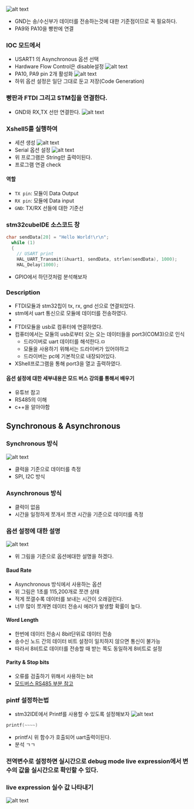 ![alt text](image-3.png)
- GND는 송/수신부가 데이터를 전송하는것에 대한 기준점이므로 꼭 필요하다.
- PA9와 PA10을 빵판에 연결

### IOC 모드에서
- USART1 의 Asynchronous 옵션 선택
- Hardware Flow Control은 disable설정
![alt text](image-1.png)
- PA10, PA9 pin 2개 활성화
![alt text](image-2.png)
- 하위 옵션 설정은 일단 그대로 둔고 저장(Code Generation)

### 빵판과 FTDI 그리고 STM칩을 연결한다.
- GND와 RX,TX 선만 연결한다.
![alt text](image-4.png)

### Xshell5를 실행하여 
- 세션 생성
![alt text](image-5.png)
- Serial 옵션 설정
![alt text](image-6.png)
- 위 프로그램은 String만 출력이된다.
- 프로그램 연결 check

#### 역할
- `TX pin`: 모듈이 Data Output
- `RX pin`: 모듈에 Data input
- `GND`: TX/RX 선들에 대한 기준선

### stm32cubeIDE 소스코드 창
```c
char sendData[20] = "Hello World!\r\n";
  while (1)
  {
	// USART print
	HAL_UART_Transmit(&huart1, sendData, strlen(sendData), 1000);
	HAL_Delay(1000);
```
- GPIO에서 하던것처럼 분석해보자 

### Description
- FTDI모듈과 stm32칩이 tx, rx, gnd 선으로 연결되었다.
- stm에서 uart 통신으로 모듈에 데이터를 전송하였다.
- 
- FTDI모듈을 usb로 컴퓨터에 연결하였다.
- 컴퓨터에서는 모듈의 usb로부터 오는 오는 데이터들을 port3(COM3)으로 인식
  - 드라이버로 uart 데이터를 해석한다.ㅁ
  - 모듈을 사용하기 위해서는 드라이버가 있어야하고
  - 드라이버는 pc에 기본적으로 내장되어있다.
- XShell프로그램을 통해 port3을 열고 출력하였다.


#### 옵션 설정에 대한 세부내용은 모드 버스 강의를 통해서 배우기
- 유튜브 참고
- RS485의 이해
- c++을 알아야함

## Synchronous & Asynchronous

### Synchronous 방식
![alt text](image-7.png)
- 클럭을 기준으로 데이터를 측정
- SPI, I2C 방식

### Asynchronous 방식
- 클럭이 없음
- 시간을 일정하게 쪼개서 쪼갠 시간을 기준으로 데이터를 측정

### 옵션 설정에 대한 설명
![alt text](image-8.png)
- 위 그림을 기준으로 옵션에대한 설명을 하겠다.

#### Baud Rate
- Asynchronous 방식에서 사용하는 옵션
- 위 그림은 1초를 115,200개로 쪼갠 상태
- 적게 쪼갤수록 데이터를 보내는 시간이 오래걸린다.
- 너무 많이 쪼개면 데이터 전송시 에러가 발생할 확률이 높다.

#### Word Length
- 한번에 데이터 전송시 8bit단위로 데이터 전송
- 송수신 노드 간의 데이터 비트 설정이 일치하지 않으면 통신이 불가능
- 따라서 8비트로 데이터를 전송할 때 받는 쪽도 동일하게 8비트로 설정

#### Parity & Stop bits
- 오류를 검출하기 위해서 사용하는 bit
- [모드버스 RS485 부분 참고](../../모드버스프로토콜/시리얼통신과RS485.md)

### pintf 설정하는법
- stm32IDE에서 Printf를 사용할 수 있도록 설정해보자
![alt text](image-10.png)

```c
printf(~~~~)
```
- printf시 위 함수가 호출되어 uart출력이된다.
- 분석 ㄱㄱ

### 전역변수로 설정하면 실시간으로 debug mode live expression에서 변수의 값을 실시간으로 확인할 수 있다.

### live expression 실수 값 나타내기
![alt text](image-11.png)